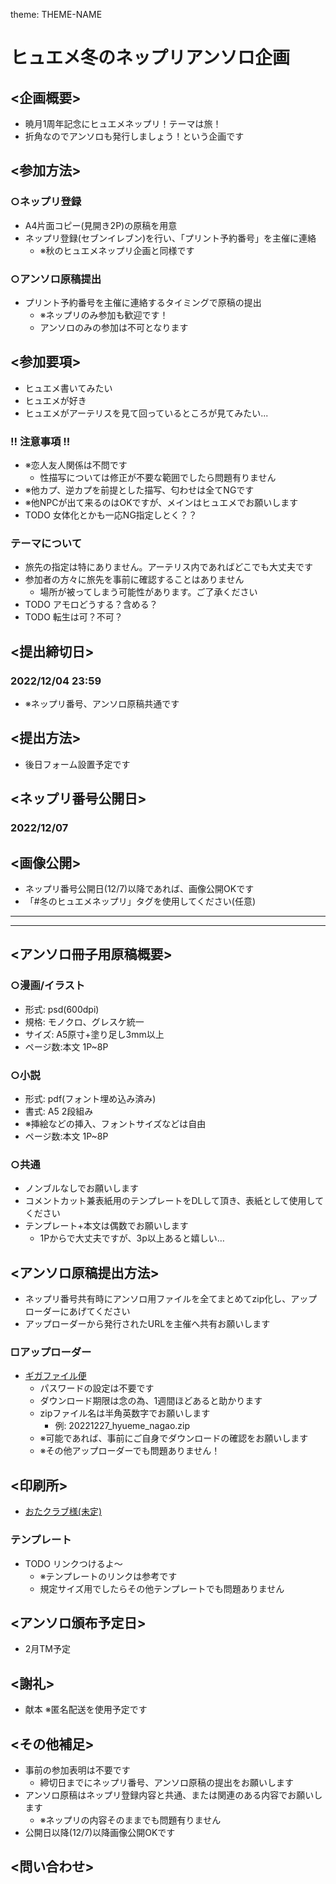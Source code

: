 theme: THEME-NAME
# ヒュエメ冬のネップリアンソロ企画

## <企画概要>
* 暁月1周年記念にヒュエメネップリ！テーマは旅！
* 折角なのでアンソロも発行しましょう！という企画です
## <参加方法>
### ○ネップリ登録
* A4片面コピー(見開き2P)の原稿を用意
* ネップリ登録(セブンイレブン)を行い、「プリント予約番号」を主催に連絡
    * ※秋のヒュエメネップリ企画と同様です
### ○アンソロ原稿提出
* プリント予約番号を主催に連絡するタイミングで原稿の提出
    * ※ネップリのみ参加も歓迎です！
    * アンソロのみの参加は不可となります
## <参加要項>
* ヒュエメ書いてみたい
* ヒュエメが好き
* ヒュエメがアーテリスを見て回っているところが見てみたい...
### !! 注意事項 !!
* ※恋人友人関係は不問です
    * 性描写については修正が不要な範囲でしたら問題有りません
* ※他カプ、逆カプを前提とした描写、匂わせは全てNGです
* ※他NPCが出て来るのはOKですが、メインはヒュエメでお願いします
* TODO 女体化とかも一応NG指定しとく？？
### テーマについて
* 旅先の指定は特にありません。アーテリス内であればどこでも大丈夫です
* 参加者の方々に旅先を事前に確認することはありません
    * 場所が被ってしまう可能性があります。ご了承ください
* TODO アモロどうする？含める？
* TODO 転生は可？不可？
## <提出締切日>
### 2022/12/04 23:59
* ※ネップリ番号、アンソロ原稿共通です
## <提出方法>
* 後日フォーム設置予定です
## <ネップリ番号公開日>
### 2022/12/07
## <画像公開>
* ネップリ番号公開日(12/7)以降であれば、画像公開OKです
* 「#冬のヒュエメネップリ」タグを使用してください(任意)

---
---
## <アンソロ冊子用原稿概要>
### ○漫画/イラスト
* 形式: psd(600dpi)
* 規格: モノクロ、グレスケ統一
* サイズ: A5原寸+塗り足し3mm以上
* ページ数:本文 1P~8P
### ○小説
* 形式: pdf(フォント埋め込み済み)
* 書式: A5 2段組み
* ※挿絵などの挿入、フォントサイズなどは自由
* ページ数:本文 1P~8P
### ○共通
* ノンブルなしでお願いします
*  コメントカット兼表紙用のテンプレートをDLして頂き、表紙として使用してください
* テンプレート+本文は偶数でお願いします
    * 1Pからで大丈夫ですが、3p以上あると嬉しい…
## <アンソロ原稿提出方法>
* ネップリ番号共有時にアンソロ用ファイルを全てまとめてzip化し、アップローダーにあげてください
* アップローダーから発行されたURLを主催へ共有お願いします
### □アップローダー
* [ギガファイル便](https://gigafile.nu/)
    * パスワードの設定は不要です
    * ダウンロード期限は念の為、1週間ほどあると助かります
    * zipファイル名は半角英数字でお願いします
        * 例: 20221227_hyueme_nagao.zip
    * ※可能であれば、事前にご自身でダウンロードの確認をお願いします
    * ※その他アップローダーでも問題ありません！
## <印刷所>
* [おたクラブ様(未定)]()
### テンプレート
* TODO リンクつけるよ〜
    * ※テンプレートのリンクは参考です
    * 規定サイズ用でしたらその他テンプレートでも問題ありません
## <アンソロ頒布予定日>
* 2月TM予定
## <謝礼>
* 献本
※匿名配送を使用予定です
## <その他補足>
* 事前の参加表明は不要です
    * 締切日までにネップリ番号、アンソロ原稿の提出をお願いします
* アンソロ原稿はネップリ登録内容と共通、または関連のある内容でお願いします
    * ※ネップリの内容そのままでも問題有りません
* 公開日以降(12/7)以降画像公開OKです
## <問い合わせ>



